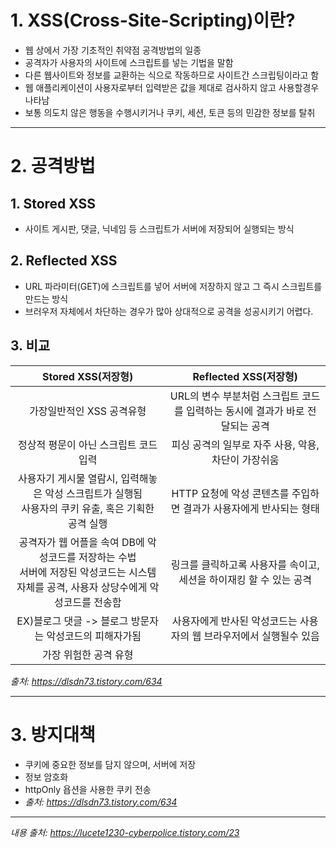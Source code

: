 # **1. XSS(Cross-Site-Scripting)이란?**

- 웹 상에서 가장 기초적인 취약점 공격방법의 일종
- 공격자가 사용자의 사이트에 스크립트를 넣는 기법을 말함
- 다른 웹사이트와 정보를 교환하는 식으로 작동하므로 사이트간 스크립팅이라고 함
- 웹 애플리케이션이 사용자로부터 입력받은 값을 제대로 검사하지 않고 사용할경우 나타남
- 보통 의도치 않은 행동을 수행시키거나 쿠키, 세션, 토큰 등의 민감한 정보를 탈취

---

# **2. 공격방법**

## **1. Stored XSS**

- 사이트 게시판, 댓글, 닉네임 등 스크립트가 서버에 저장되어 실행되는 방식

## **2. Reflected XSS**

- URL 파라미터(GET)에 스크립트를 넣어 서버에 저장하지 않고 그 즉시 스크립트를 만드는 방식
- 브러우저 자체에서 차단하는 경우가 많아 상대적으로 공격을 성공시키기 어렵다.

## **3. 비교**

|                                                            Stored XSS(저장형)                                                             |                             Reflected XSS(저장형)                             |
| :---------------------------------------------------------------------------------------------------------------------------------------: | :---------------------------------------------------------------------------: |
|                                                         가장일반적인 XSS 공격유형                                                         | URL의 변수 부분처럼 스크립트 코드를 입력하는 동시에 결과가 바로 전달되는 공격 |
|                                                   정상적 평문이 아닌 스크립트 코드입력                                                    |              피싱 공격의 일부로 자주 사용, 악용, 차단이 가장쉬움              |
|                  사용자기 게시물 열람시, 입력해놓은 악성 스크립트가 실행됨<br>사용자의 쿠키 유출, 혹은 기획한 공격 실행                   |      HTTP 요청에 악성 콘텐츠를 주입하면 결과가 사용자에게 반사되는 형태       |
| 공격자가 웹 어플을 속여 DB에 악성코드를 저장하는 수법<br>서버에 저장된 악성코드는 시스템 자체를 공격, 사용자 상당수에게 악성코드를 전송함 |      링크를 클릭하고록 사용자를 속이고, 세션을 하이재킹 할 수 있는 공격       |
|                                          EX)블로그 댓글 -> 블로그 방문자는 악성코드의 피해자가됨                                          |      사용자에게 반사된 악성코드는 사용자의 웹 브라우저에서 실행될수 있음      |
|                                                           가장 위험한 공격 유형                                                           |                                                                               |

_출처: https://dlsdn73.tistory.com/634_

---

# **3. 방지대책**

- 쿠키에 중요한 정보를 담지 않으며, 서버에 저장
- 정보 암호화
- httpOnly 욥션을 사용한 쿠키 전송
- _출처: https://dlsdn73.tistory.com/634_

---

_내용 출처: https://lucete1230-cyberpolice.tistory.com/23_
